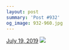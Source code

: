 ```yaml
---
layout: post
summary: 'Post #932'
og_image: 932-960.jpg
---
```


<p>
  <time>
    <a href="/932">July 19, 2019</a>
  </time>
  <a href="/932">
    <img src="{{ site.assets_url }}/932-480.jpg" srcset="{{ site.assets_url }}/932-240.jpg 240w, {{ site.assets_url }}/932-480.jpg 480w, {{ site.assets_url }}/932-720.jpg 720w, {{ site.assets_url }}/932-960.jpg 960w" sizes="(min-width: 700px) 50vw, calc(100vw - 2rem)" />
  </a>
</p>
